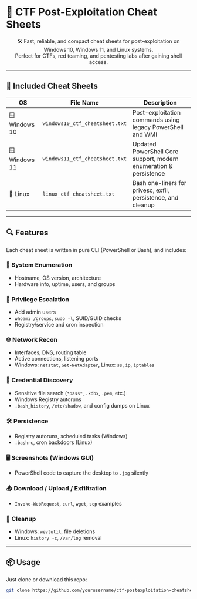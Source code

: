 # 🎯 CTF Post-Exploitation Cheat Sheets</h1>

<p align="center">
🛠️ Fast, reliable, and compact cheat sheets for post-exploitation on Windows 10, Windows 11, and Linux systems.<br>
Perfect for CTFs, red teaming, and pentesting labs after gaining shell access.
</p>

---

## 📁 Included Cheat Sheets

| OS            | File Name                      | Description                                                             |
|---------------|--------------------------------|-------------------------------------------------------------------------|
| 🪟 Windows 10  | `windows10_ctf_cheatsheet.txt` | Post-exploitation commands using legacy PowerShell and WMI             |
| 🪟 Windows 11  | `windows11_ctf_cheatsheet.txt` | Updated PowerShell Core support, modern enumeration & persistence      |
| 🐧 Linux        | `linux_ctf_cheatsheet.txt`     | Bash one-liners for privesc, exfil, persistence, and cleanup           |

---

## 🔍 Features

Each cheat sheet is written in pure CLI (PowerShell or Bash), and includes:

### 📌 System Enumeration
- Hostname, OS version, architecture
- Hardware info, uptime, users, and groups

### 🔐 Privilege Escalation
- Add admin users
- `whoami /groups`, `sudo -l`, SUID/GUID checks
- Registry/service and cron inspection

### 🌐 Network Recon
- Interfaces, DNS, routing table
- Active connections, listening ports
- Windows: `netstat`, `Get-NetAdapter`, Linux: `ss`, `ip`, `iptables`

### 🧪 Credential Discovery
- Sensitive file search (`*pass*`, `.kdbx`, `.pem`, etc.)
- Windows Registry autoruns
- `.bash_history`, `/etc/shadow`, and config dumps on Linux

### 🛠️ Persistence
- Registry autoruns, scheduled tasks (Windows)
- `.bashrc`, cron backdoors (Linux)

### 🖥️ Screenshots (Windows GUI)
- PowerShell code to capture the desktop to `.jpg` silently

### 📤 Download / Upload / Exfiltration
- `Invoke-WebRequest`, `curl`, `wget`, `scp` examples

### 🧹 Cleanup
- Windows: `wevtutil`, file deletions
- Linux: `history -c`, `/var/log` removal

---

## 📦 Usage

Just clone or download this repo:

```bash
git clone https://github.com/yourusername/ctf-postexploitation-cheatsheets.git
